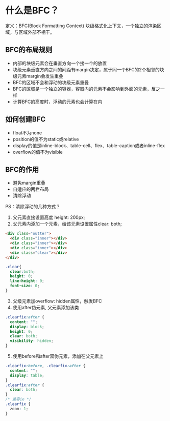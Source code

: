 # 什么是BFC？
定义：BFC(Block Formatting Context) 块级格式化上下文，一个独立的渲染区域，与区域外部不相干。

## BFC的布局规则
- 内部的块级元素会在垂直方向一个接一个的放置
- 块级元素垂直方向之间的间距有margin决定，属于同一个BFC的2个相邻的块级元素margin会发生重叠
- BFC的区域不会和浮动的块级元素重叠
- BFC的区域是一个独立的容器，容器内的元素不会影响到外面的元素，反之一样
- 计算BFC的高度时，浮动的元素也会计算在内

## 如何创建BFC
- float不为none
- position的值不为static或relative
- display的值是inline-block、table-cell、flex、table-caption或者inline-flex
- overflow的值不为visible

## BFC的作用
- 避免margin重叠
- 自适应的两栏布局
- 清除浮动


PS：清除浮动的几种方式？
1. 父元素直接设置高度 height: 200px;
2. 父元素内添加一个元素，给该元素设置属性clear: both;
```html
<div class="outter">
  <div class="inner"></div>
  <div class="inner"></div>
  <div class="inner"></div>
  <div class="clear"></div>
</div>
```
```css
.clear{
  clear:both;
  height: 0;
  line-height: 0;
  font-size: 0;
}
```
3. 父级元素加overflow: hidden属性，触发BFC
4. 使用after伪元素, 父元素添加该类
```css
.clearfix:after {
  content: "";
  display: block;
  height: 0;
  clear: both;
  visibility: hidden;
}
```
5. 使用before和after双伪元素，添加在父元素上
```css
.clearfix:before, .clearfix:after {
  content: "";
  display: table;
}
.clearfix:after {
  clear: both;
}
/* 兼容ie */
.clearfix {
  zoom: 1;
}
```
